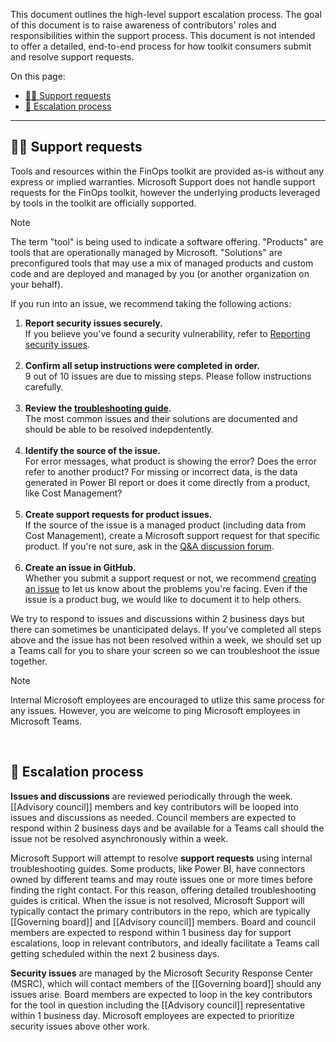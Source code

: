 <!-- markdownlint-disable MD041 -->

This document outlines the high-level support escalation process. The goal of this document is to raise awareness of contributors' roles and responsibilities within the support process. This document is not intended to offer a detailed, end-to-end process for how toolkit consumers submit and resolve support requests.

On this page:

- [🙋‍♀️ Support requests](#️-support-requests)
- [🔎 Escalation process](#-escalation-process)

---

## 🙋‍♀️ Support requests

Tools and resources within the FinOps toolkit are provided as-is without any express or implied warranties. Microsoft Support does not handle support requests for the FinOps toolkit, however the underlying products leveraged by tools in the toolkit are officially supported.

> [!NOTE]
> The term "tool" is being used to indicate a software offering. "Products" are tools that are operationally managed by Microsoft. "Solutions" are preconfigured tools that may use a mix of managed products and custom code and are deployed and managed by you (or another organization on your behalf).

If you run into an issue, we recommend taking the following actions:

1. **Report security issues securely.**<br>If you believe you've found a security vulnerability, refer to [Reporting security issues](https://github.com/microsoft/finops-toolkit/blob/dev/SECURITY.md).<br>&nbsp;
2. **Confirm all setup instructions were completed in order.**<br>9 out of 10 issues are due to missing steps. Please follow instructions carefully.<br>&nbsp;
3. **Review the [troubleshooting guide](https://aka.ms/ftk/trouble).**<br>The most common issues and their solutions are documented and should be able to be resolved indepdentently.<br>&nbsp;
4. **Identify the source of the issue.**<br>For error messages, what product is showing the error? Does the error refer to another product? For missing or incorrect data, is the data generated in Power BI report or does it come directly from a product, like Cost Management?<br>&nbsp;
5. **Create support requests for product issues.**<br>If the source of the issue is a managed product (including data from Cost Management), create a Microsoft support request for that specific product. If you're not sure, ask in the [Q&A discussion forum](https://github.com/microsoft/finops-toolkit/discussions/categories/q-a).<br>&nbsp;
6. **Create an issue in GitHub.**<br>Whether you submit a support request or not, we recommend [creating an issue](https://aka.ms/ftk/idea) to let us know about the problems you're facing. Even if the issue is a product bug, we would like to document it to help others.

We try to respond to issues and discussions within 2 business days but there can sometimes be unanticipated delays. If you've completed all steps above and the issue has not been resolved within a week, we should set up a Teams call for you to share your screen so we can troubleshoot the issue together.

> [!NOTE]
> Internal Microsoft employees are encouraged to utlize this same process for any issues. However, you are welcome to ping Microsoft employees in Microsoft Teams.

<br>

## 🔎 Escalation process

**Issues and discussions** are reviewed periodically through the week. [[Advisory council]] members and key contributors will be looped into issues and discussions as needed. Council members are expected to respond within 2 business days and be available for a Teams call should the issue not be resolved asynchronously within a week.

Microsoft Support will attempt to resolve **support requests** using internal troubleshooting guides. Some products, like Power BI, have connectors owned by different teams and may route issues one or more times before finding the right contact. For this reason, offering detailed troubleshooting guides is critical. When the issue is not resolved, Microsoft Support will typically contact the primary contributors in the repo, which are typically [[Governing board]] and [[Advisory council]] members. Board and council members are expected to respond within 1 business day for support escalations, loop in relevant contributors, and ideally facilitate a Teams call getting scheduled within the next 2 business days.

**Security issues** are managed by the Microsoft Security Response Center (MSRC), which will contact members of the [[Governing board]] should any issues arise. Board members are expected to loop in the key contributors for the tool in question including the [[Advisory council]] representative within 1 business day. Microsoft employees are expected to prioritize security issues above other work.

<br>
